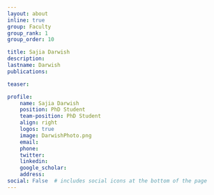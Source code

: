 ```yaml
---
layout: about
inline: true
group: Faculty
group_rank: 1
group_order: 10

title: Sajia Darwish
description:
lastname: Darwish
publications:

teaser:

profile:
    name: Sajia Darwish
    position: PhD Student
    team-position: PhD Student
    align: right
    logos: true
    image: DarwishPhoto.png
    email:
    phone:
    twitter:
    linkedin:
    google_scholar:
    address:
social: False  # includes social icons at the bottom of the page
---
```

